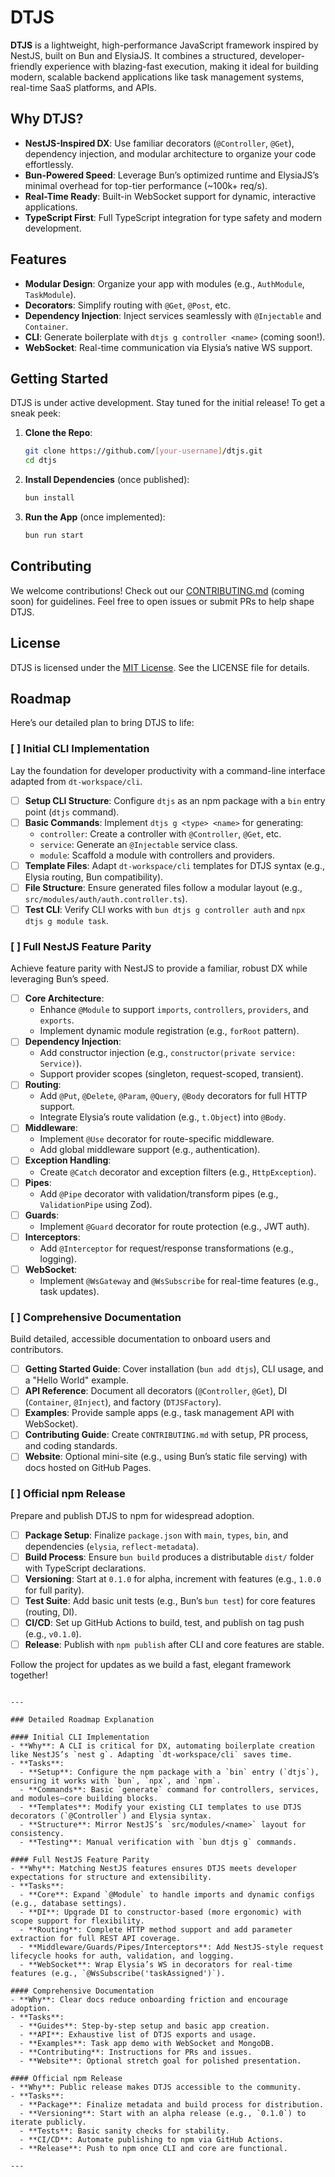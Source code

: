 
# DTJS

**DTJS** is a lightweight, high-performance JavaScript framework inspired by NestJS, built on Bun and ElysiaJS. It combines a structured, developer-friendly experience with blazing-fast execution, making it ideal for building modern, scalable backend applications like task management systems, real-time SaaS platforms, and APIs.

## Why DTJS?

- **NestJS-Inspired DX**: Use familiar decorators (`@Controller`, `@Get`), dependency injection, and modular architecture to organize your code effortlessly.
- **Bun-Powered Speed**: Leverage Bun’s optimized runtime and ElysiaJS’s minimal overhead for top-tier performance (~100k+ req/s).
- **Real-Time Ready**: Built-in WebSocket support for dynamic, interactive applications.
- **TypeScript First**: Full TypeScript integration for type safety and modern development.

## Features

- **Modular Design**: Organize your app with modules (e.g., `AuthModule`, `TaskModule`).
- **Decorators**: Simplify routing with `@Get`, `@Post`, etc.
- **Dependency Injection**: Inject services seamlessly with `@Injectable` and `Container`.
- **CLI**: Generate boilerplate with `dtjs g controller <name>` (coming soon!).
- **WebSocket**: Real-time communication via Elysia’s native WS support.

## Getting Started

DTJS is under active development. Stay tuned for the initial release! To get a sneak peek:

1. **Clone the Repo**:
   ```bash
   git clone https://github.com/[your-username]/dtjs.git
   cd dtjs
   ```

2. **Install Dependencies** (once published):
   ```bash
   bun install
   ```

3. **Run the App** (once implemented):
   ```bash
   bun run start
   ```

## Contributing

We welcome contributions! Check out our [CONTRIBUTING.md](#) (coming soon) for guidelines. Feel free to open issues or submit PRs to help shape DTJS.

## License

DTJS is licensed under the [MIT License](LICENSE). See the LICENSE file for details.

## Roadmap

Here’s our detailed plan to bring DTJS to life:

### [ ] Initial CLI Implementation
Lay the foundation for developer productivity with a command-line interface adapted from `dt-workspace/cli`.

- [ ] **Setup CLI Structure**: Configure `dtjs` as an npm package with a `bin` entry point (`dtjs` command).
- [ ] **Basic Commands**: Implement `dtjs g <type> <name>` for generating:
  - `controller`: Create a controller with `@Controller`, `@Get`, etc.
  - `service`: Generate an `@Injectable` service class.
  - `module`: Scaffold a module with controllers and providers.
- [ ] **Template Files**: Adapt `dt-workspace/cli` templates for DTJS syntax (e.g., Elysia routing, Bun compatibility).
- [ ] **File Structure**: Ensure generated files follow a modular layout (e.g., `src/modules/auth/auth.controller.ts`).
- [ ] **Test CLI**: Verify CLI works with `bun dtjs g controller auth` and `npx dtjs g module task`.

### [ ] Full NestJS Feature Parity
Achieve feature parity with NestJS to provide a familiar, robust DX while leveraging Bun’s speed.

- [ ] **Core Architecture**:
  - Enhance `@Module` to support `imports`, `controllers`, `providers`, and `exports`.
  - Implement dynamic module registration (e.g., `forRoot` pattern).
- [ ] **Dependency Injection**:
  - Add constructor injection (e.g., `constructor(private service: Service)`).
  - Support provider scopes (singleton, request-scoped, transient).
- [ ] **Routing**:
  - Add `@Put`, `@Delete`, `@Param`, `@Query`, `@Body` decorators for full HTTP support.
  - Integrate Elysia’s route validation (e.g., `t.Object`) into `@Body`.
- [ ] **Middleware**:
  - Implement `@Use` decorator for route-specific middleware.
  - Add global middleware support (e.g., authentication).
- [ ] **Exception Handling**:
  - Create `@Catch` decorator and exception filters (e.g., `HttpException`).
- [ ] **Pipes**:
  - Add `@Pipe` decorator with validation/transform pipes (e.g., `ValidationPipe` using Zod).
- [ ] **Guards**:
  - Implement `@Guard` decorator for route protection (e.g., JWT auth).
- [ ] **Interceptors**:
  - Add `@Interceptor` for request/response transformations (e.g., logging).
- [ ] **WebSocket**:
  - Implement `@WsGateway` and `@WsSubscribe` for real-time features (e.g., task updates).

### [ ] Comprehensive Documentation
Build detailed, accessible documentation to onboard users and contributors.

- [ ] **Getting Started Guide**: Cover installation (`bun add dtjs`), CLI usage, and a "Hello World" example.
- [ ] **API Reference**: Document all decorators (`@Controller`, `@Get`), DI (`Container`, `@Inject`), and factory (`DTJSFactory`).
- [ ] **Examples**: Provide sample apps (e.g., task management API with WebSocket).
- [ ] **Contributing Guide**: Create `CONTRIBUTING.md` with setup, PR process, and coding standards.
- [ ] **Website**: Optional mini-site (e.g., using Bun’s static file serving) with docs hosted on GitHub Pages.

### [ ] Official npm Release
Prepare and publish DTJS to npm for widespread adoption.

- [ ] **Package Setup**: Finalize `package.json` with `main`, `types`, `bin`, and dependencies (`elysia`, `reflect-metadata`).
- [ ] **Build Process**: Ensure `bun build` produces a distributable `dist/` folder with TypeScript declarations.
- [ ] **Versioning**: Start at `0.1.0` for alpha, increment with features (e.g., `1.0.0` for full parity).
- [ ] **Test Suite**: Add basic unit tests (e.g., Bun’s `bun test`) for core features (routing, DI).
- [ ] **CI/CD**: Set up GitHub Actions to build, test, and publish on tag push (e.g., `v0.1.0`).
- [ ] **Release**: Publish with `npm publish` after CLI and core features are stable.

Follow the project for updates as we build a fast, elegant framework together!
```

---

### Detailed Roadmap Explanation

#### Initial CLI Implementation
- **Why**: A CLI is critical for DX, automating boilerplate creation like NestJS’s `nest g`. Adapting `dt-workspace/cli` saves time.
- **Tasks**:
  - **Setup**: Configure the npm package with a `bin` entry (`dtjs`), ensuring it works with `bun`, `npx`, and `npm`.
  - **Commands**: Basic `generate` command for controllers, services, and modules—core building blocks.
  - **Templates**: Modify your existing CLI templates to use DTJS decorators (`@Controller`) and Elysia syntax.
  - **Structure**: Mirror NestJS’s `src/modules/<name>` layout for consistency.
  - **Testing**: Manual verification with `bun dtjs g` commands.

#### Full NestJS Feature Parity
- **Why**: Matching NestJS features ensures DTJS meets developer expectations for structure and extensibility.
- **Tasks**:
  - **Core**: Expand `@Module` to handle imports and dynamic configs (e.g., database settings).
  - **DI**: Upgrade DI to constructor-based (more ergonomic) with scope support for flexibility.
  - **Routing**: Complete HTTP method support and add parameter extraction for full REST API coverage.
  - **Middleware/Guards/Pipes/Interceptors**: Add NestJS-style request lifecycle hooks for auth, validation, and logging.
  - **WebSocket**: Wrap Elysia’s WS in decorators for real-time features (e.g., `@WsSubscribe('taskAssigned')`).

#### Comprehensive Documentation
- **Why**: Clear docs reduce onboarding friction and encourage adoption.
- **Tasks**:
  - **Guides**: Step-by-step setup and basic app creation.
  - **API**: Exhaustive list of DTJS exports and usage.
  - **Examples**: Task app demo with WebSocket and MongoDB.
  - **Contributing**: Instructions for PRs and issues.
  - **Website**: Optional stretch goal for polished presentation.

#### Official npm Release
- **Why**: Public release makes DTJS accessible to the community.
- **Tasks**:
  - **Package**: Finalize metadata and build process for distribution.
  - **Versioning**: Start with an alpha release (e.g., `0.1.0`) to iterate publicly.
  - **Tests**: Basic sanity checks for stability.
  - **CI/CD**: Automate publishing to npm via GitHub Actions.
  - **Release**: Push to npm once CLI and core are functional.

---


